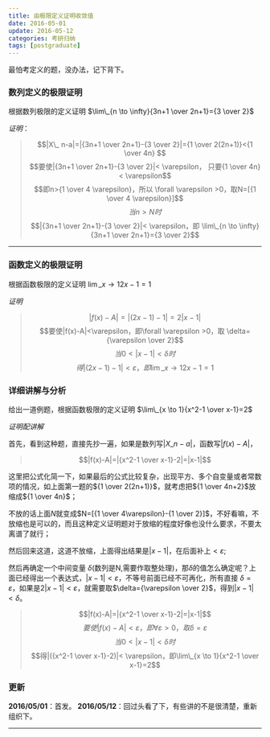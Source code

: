 ```yaml
---
title: 由极限定义证明收敛值
date: 2016-05-01
update: 2016-05-12
categories: 考研归纳
tags: [postgraduate]
---
```

最怕考定义的题，没办法，记下背下。
<!--more-->
### 数列定义的极限证明

根据数列极限的定义证明 $\lim\_{n \to \infty}{3n+1 \over 2n+1}={3 \over 2}$

*证明*：  

>$$|X\_ n-a|=|{3n+1 \over 2n+1}-{3 \over 2}|={1 \over 2(2n+1)}<{1 \over 4n} $$
$$要使|{3n+1 \over 2n+1}-{3 \over 2}|<  \varepsilon，  只要{1 \over 4n}<  \varepsilon$$
$$即n>{1 \over 4  \varepsilon}，所以 \forall \varepsilon >0，取N=[{1 \over 4 \varepsilon}]$$
$$当n>N 时$$
$$|{3n+1 \over 2n+1}-{3 \over 2}|< \varepsilon，即 \lim\_{n \to \infty}{3n+1 \over 2n+1}={3 \over 2}$$

***

### 函数定义的极限证明

根据函数极限的定义证明 $\lim\_{x \to 1}{2x-1}=1$

*证明*

>$$|f(x)-A|=|(2x-1)-1|=2|x-1|$$
$$要使|f(x)-A|<\varepsilon，即\forall \varepsilon >0，取 \delta={\varepsilon \over 2}$$
$$当0<|x-1|< \delta 时$$
$$得|(2x-1)-1|<\varepsilon，即\lim\_{x \to 1}{2x-1}=1$$

### 详细讲解与分析

给出一道例题，根据函数极限的定义证明 $\lim\_{x \to 1}{x^2-1 \over x-1}=2$

*证明配讲解*

首先，看到这种题，直接先抄一遍，如果是数列写$|X\_n-a|$，函数写$|f(x)-A|$，

>$$|f(x)-A|=|{x^2-1 \over x-1}-2|=|x-1|$$  

这里把公式化简一下，如果最后的公式比较复杂，出现平方、多个自变量或者常数项的情况，如上面第一题的${1 \over 2(2n+1)}$，就考虑把${1 \over 4n+2}$放缩成${1 \over 4n}$；

不放的话上面$N$就变成$N=[{1 \over 4\varepsilon}-{1 \over 2}]$，不好看嘛，不放缩也是可以的，而且这种定义证明题对于放缩的程度好像也没什么要求，不要太离谱了就行；

然后回来这道，这道不放缩，上面得出结果是$|x-1|$，在后面补上$< \varepsilon$;

然后再确定一个中间变量 $\delta$(数列是N,需要作取整处理)，那$\delta$的值怎么确定呢？上面已经得出一个表达式，$|x-1|< \varepsilon$，不等号前面已经不可再化，所有直接 $\delta=\varepsilon$，如果是$2|x-1|<\varepsilon$，就需要取$\delta={\varepsilon \over 2}$，得到$|x-1|< \delta$。

>$$|f(x)-A|=|{x^2-1 \over x-1}-2|=|x-1|$$
$$要使|f(x)-A|< \varepsilon，即\forall \varepsilon >0，取 \delta= \varepsilon$$
$$当0<|x-1|< \delta 时$$
$$得|({x^2-1 \over x-1}-2)|< \varepsilon，即\lim\_{x \to 1}{x^2-1 \over x-1}=2$$  

### 更新
**2016/05/01**：首发。
**2016/05/12**：回过头看了下，有些讲的不是很清楚，重新组织下。
***

